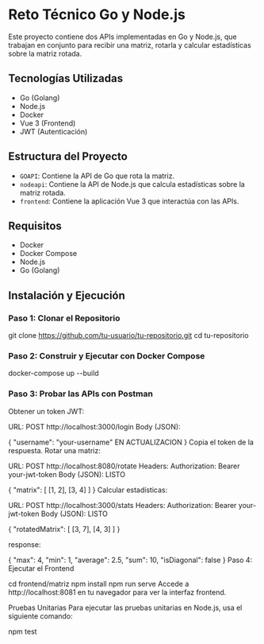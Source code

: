 # Reto Técnico Go y Node.js

Este proyecto contiene dos APIs implementadas en Go y Node.js, que trabajan en conjunto para recibir una matriz, rotarla y calcular estadísticas sobre la matriz rotada.

## Tecnologías Utilizadas

- Go (Golang)
- Node.js
- Docker
- Vue 3 (Frontend)
- JWT (Autenticación)

## Estructura del Proyecto

- `GOAPI`: Contiene la API de Go que rota la matriz.
- `nodeapi`: Contiene la API de Node.js que calcula estadísticas sobre la matriz rotada.
- `frontend`: Contiene la aplicación Vue 3 que interactúa con las APIs.

## Requisitos

- Docker
- Docker Compose
- Node.js
- Go (Golang)

## Instalación y Ejecución

### Paso 1: Clonar el Repositorio

git clone https://github.com/tu-usuario/tu-repositorio.git
cd tu-repositorio

### Paso 2: Construir y Ejecutar con Docker Compose

docker-compose up --build

### Paso 3: Probar las APIs con Postman

Obtener un token JWT:

URL: POST http://localhost:3000/login
Body (JSON):

{
    "username": "your-username"   EN ACTUALIZACION
}
Copia el token de la respuesta.
Rotar una matriz:

URL: POST http://localhost:8080/rotate
Headers: Authorization: Bearer your-jwt-token
Body (JSON):  LISTO

{
    "matrix": [
        [1, 2],
        [3, 4]
    ]
}
Calcular estadísticas:

URL: POST http://localhost:3000/stats
Headers: Authorization: Bearer your-jwt-token
Body (JSON):  LISTO

{
  "rotatedMatrix": [
    [3, 7],
    [4, 3]
  ]
}

response:

{
    "max": 4,
    "min": 1,
    "average": 2.5,
    "sum": 10,
    "isDiagonal": false
}
Paso 4: Ejecutar el Frontend

cd frontend/matriz
npm install
npm run serve
Accede a http://localhost:8081 en tu navegador para ver la interfaz frontend.

Pruebas Unitarias
Para ejecutar las pruebas unitarias en Node.js, usa el siguiente comando:

npm test
